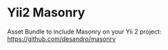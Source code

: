 # Yii2 Masonry

Asset Bundle to include Masonry on your Yii 2 project: https://github.com/desandro/masonry
